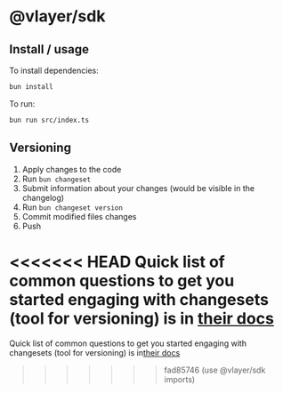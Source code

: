 # @vlayer/sdk

## Install / usage

To install dependencies:

```bash
bun install
```

To run:

```bash
bun run src/index.ts
```
## Versioning 
1. Apply changes to the code
1. Run `bun changeset`
1. Submit information about your changes (would be visible in the changelog)
1. Run `bun changeset version`
1. Commit modified files changes 
1. Push

<<<<<<< HEAD
Quick list of common questions to get you started engaging with changesets (tool for versioning) is in [their docs](https://github.com/changesets/changesets/blob/main/docs/common-questions.md)
=======
Quick list of common questions to get you started engaging with changesets (tool for versioning) is in[their docs](https://github.com/changesets/changesets/blob/main/docs/common-questions.md)
>>>>>>> fad85746 (use @vlayer/sdk imports)
